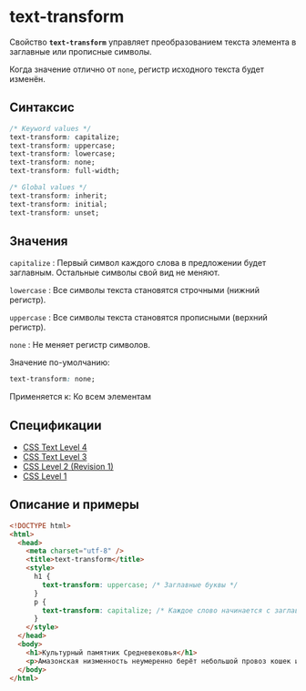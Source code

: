 # text-transform

Свойство **`text-transform`** управляет преобразованием текста элемента в заглавные или прописные символы.

Когда значение отлично от `none`, регистр исходного текста будет изменён.

## Синтаксис

```css
/* Keyword values */
text-transform: capitalize;
text-transform: uppercase;
text-transform: lowercase;
text-transform: none;
text-transform: full-width;

/* Global values */
text-transform: inherit;
text-transform: initial;
text-transform: unset;
```

## Значения

`capitalize`
: Первый символ каждого слова в предложении будет заглавным. Остальные символы свой вид не меняют.

`lowercase`
: Все символы текста становятся строчными (нижний регистр).

`uppercase`
: Все символы текста становятся прописными (верхний регистр).

`none`
: Не меняет регистр символов.

Значение по-умолчанию:

```css
text-transform: none;
```

Применяется к: Ко всем элементам

## Спецификации

- [CSS Text Level 4](http://dev.w3.org/csswg/css4-text/#text-transform)
- [CSS Text Level 3](http://dev.w3.org/csswg/css3-text/#text-transform)
- [CSS Level 2 (Revision 1)](http://www.w3.org/TR/CSS2/text.html#caps-prop)
- [CSS Level 1](http://www.w3.org/TR/CSS1/#text-transform)

## Описание и примеры

```html
<!DOCTYPE html>
<html>
  <head>
    <meta charset="utf-8" />
    <title>text-transform</title>
    <style>
      h1 {
        text-transform: uppercase; /* Заглавные буквы */
      }
      p {
        text-transform: capitalize; /* Каждое слово начинается с заглавной буквы */
      }
    </style>
  </head>
  <body>
    <h1>Культурный памятник Средневековья</h1>
    <p>Амазонская низменность неумеренно берёт небольшой провоз кошек и собак, а Хайош-Байа славится красными винами.</p>
  </body>
</html>
```
